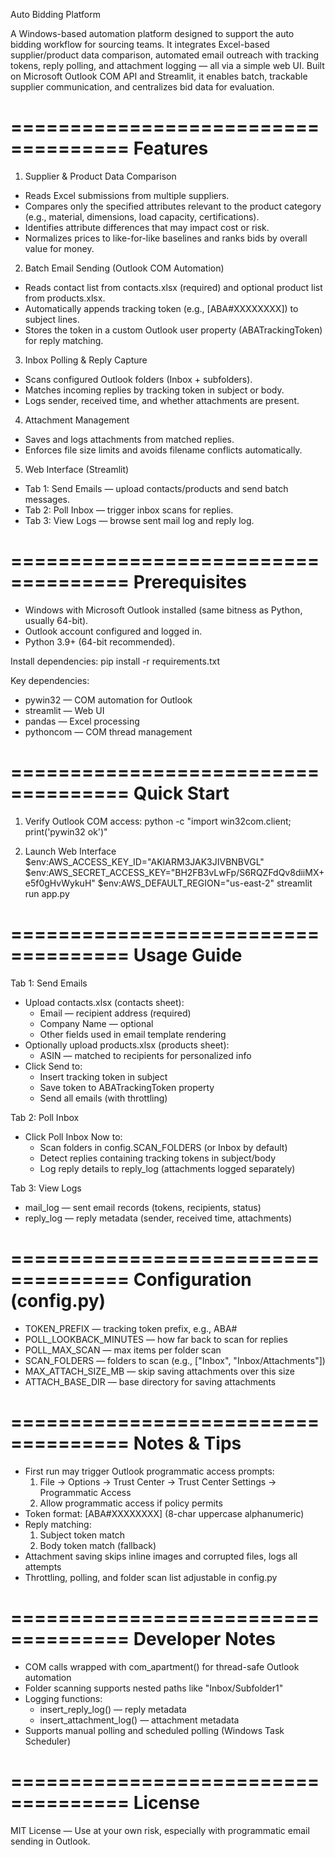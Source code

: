Auto Bidding Platform

A Windows-based automation platform designed to support the auto bidding workflow for sourcing teams.
It integrates Excel-based supplier/product data comparison, automated email outreach with tracking tokens, reply polling, and attachment logging — all via a simple web UI.
Built on Microsoft Outlook COM API and Streamlit, it enables batch, trackable supplier communication, and centralizes bid data for evaluation.

====================================
Features
====================================

1. Supplier & Product Data Comparison
- Reads Excel submissions from multiple suppliers.
- Compares only the specified attributes relevant to the product category (e.g., material, dimensions, load capacity, certifications).
- Identifies attribute differences that may impact cost or risk.
- Normalizes prices to like-for-like baselines and ranks bids by overall value for money.

2. Batch Email Sending (Outlook COM Automation)
- Reads contact list from contacts.xlsx (required) and optional product list from products.xlsx.
- Automatically appends tracking token (e.g., [ABA#XXXXXXXX]) to subject lines.
- Stores the token in a custom Outlook user property (ABATrackingToken) for reply matching.

3. Inbox Polling & Reply Capture
- Scans configured Outlook folders (Inbox + subfolders).
- Matches incoming replies by tracking token in subject or body.
- Logs sender, received time, and whether attachments are present.

4. Attachment Management
- Saves and logs attachments from matched replies.
- Enforces file size limits and avoids filename conflicts automatically.

5. Web Interface (Streamlit)
- Tab 1: Send Emails — upload contacts/products and send batch messages.
- Tab 2: Poll Inbox — trigger inbox scans for replies.
- Tab 3: View Logs — browse sent mail log and reply log.

====================================
Prerequisites
====================================
- Windows with Microsoft Outlook installed (same bitness as Python, usually 64-bit).
- Outlook account configured and logged in.
- Python 3.9+ (64-bit recommended).

Install dependencies:
pip install -r requirements.txt

Key dependencies:
- pywin32 — COM automation for Outlook
- streamlit — Web UI
- pandas — Excel processing
- pythoncom — COM thread management

====================================
Quick Start
====================================
1. Verify Outlook COM access:
   python -c "import win32com.client; print('pywin32 ok')"

2. Launch Web Interface
   $env:AWS_ACCESS_KEY_ID="AKIARM3JAK3JIVBNBVGL"
   $env:AWS_SECRET_ACCESS_KEY="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"
   $env:AWS_DEFAULT_REGION="us-east-2"
   streamlit run app.py

====================================
Usage Guide
====================================

Tab 1: Send Emails
- Upload contacts.xlsx (contacts sheet):
  - Email — recipient address (required)
  - Company Name — optional
  - Other fields used in email template rendering
- Optionally upload products.xlsx (products sheet):
  - ASIN — matched to recipients for personalized info
- Click Send to:
  - Insert tracking token in subject
  - Save token to ABATrackingToken property
  - Send all emails (with throttling)

Tab 2: Poll Inbox
- Click Poll Inbox Now to:
  - Scan folders in config.SCAN_FOLDERS (or Inbox by default)
  - Detect replies containing tracking tokens in subject/body
  - Log reply details to reply_log (attachments logged separately)

Tab 3: View Logs
- mail_log — sent email records (tokens, recipients, status)
- reply_log — reply metadata (sender, received time, attachments)

====================================
Configuration (config.py)
====================================
- TOKEN_PREFIX — tracking token prefix, e.g., ABA#
- POLL_LOOKBACK_MINUTES — how far back to scan for replies
- POLL_MAX_SCAN — max items per folder scan
- SCAN_FOLDERS — folders to scan (e.g., ["Inbox", "Inbox/Attachments"])
- MAX_ATTACH_SIZE_MB — skip saving attachments over this size
- ATTACH_BASE_DIR — base directory for saving attachments

====================================
Notes & Tips
====================================
- First run may trigger Outlook programmatic access prompts:
  1. File → Options → Trust Center → Trust Center Settings → Programmatic Access
  2. Allow programmatic access if policy permits
- Token format: [ABA#XXXXXXXX] (8-char uppercase alphanumeric)
- Reply matching:
  1. Subject token match
  2. Body token match (fallback)
- Attachment saving skips inline images and corrupted files, logs all attempts
- Throttling, polling, and folder scan list adjustable in config.py

====================================
Developer Notes
====================================
- COM calls wrapped with com_apartment() for thread-safe Outlook automation
- Folder scanning supports nested paths like "Inbox/Subfolder1"
- Logging functions:
  - insert_reply_log() — reply metadata
  - insert_attachment_log() — attachment metadata
- Supports manual polling and scheduled polling (Windows Task Scheduler)

====================================
License
====================================
MIT License — Use at your own risk, especially with programmatic email sending in Outlook.